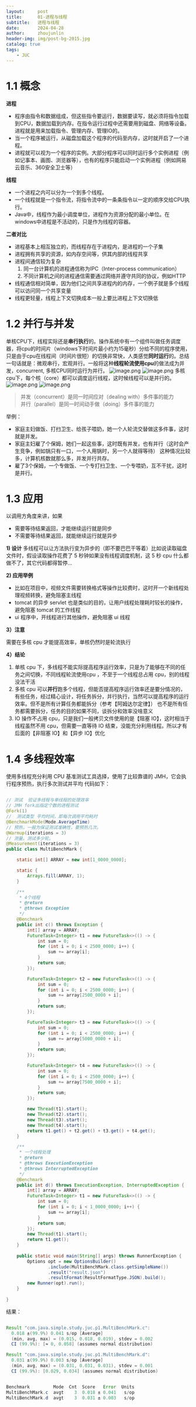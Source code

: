 ```yaml
---
layout:     post
title:      01-进程与线程
subtitle:   进程与线程
date:       2024-04-28
author:     zhoujunlin
header-img: img/post-bg-2015.jpg
catalog: true
tags:
    - JUC
---
```



# 1.1 概念
**进程**
- 程序由指令和数据组成，但这些指令要运行，数据要读写，就必须将指令加载到CPU，数据加载到内存。在指令运行过程中还需要用到磁盘、网络等设备。进程就是用来加载指令、管理内存、管理IO的。
- 当一个程序被运行，从磁盘加载这个程序的代码至内存，这时就开启了一个进程。
- 进程就可以视为一个程序的实例。大部分程序可以同时运行多个实例进程（例如记事本、画图、浏览器等），也有的程序只能启动一个实例进程（例如网易云音乐、360安全卫士等）

**线程**
- 一个进程之内可以分为一个到多个线程。
- 一个线程就是一个指令流，将指令流中的一条条指令以一定的顺序交给CPU执行。
- Java中，线程作为最小调度单位，进程作为资源分配的最小单位。在windows中进程是不活动的，只是作为线程的容器。

**二者对比**
- 进程基本上相互独立的，而线程存在于进程内，是进程的一个子集
- 进程拥有共享的资源，如内存空间等，供其内部的线程共享
- 进程间通信较为复杂
   1. 同一台计算机的进程通信称为IPC（Inter-process communication）
   2. 不同计算机之间的进程通信需要通过网络并遵守共同的协议，例如HTTP
- 线程通信相对简单，因为他们之间共享进程内的内存，一个例子就是多个线程可以访问同一个共享变量
- 线程更轻量，线程上下文切换成本一般上要比进程上下文切换低
# 1.2 并行与并发
单核CPU下，线程实际还是**串行执行**的。操作系统中有一个组件叫做任务调度器，将cpu的时间片（windows下时间片最小约为15毫秒）分给不同的程序使用，只是由于cpu在线程间（时间片很短）的切换非常快，人类感觉**同时运行**的。总结一句话就是：微观串行，宏观并行。一般将这种**线程轮流使用cpu**的做法成为并发，concurrent, 多核CPU同时运行为并行。
![image.png](https://cdn.jsdelivr.net/gh/zhoujunlin94/picture_bed/blog/1645453162226-4e2f19dd-0417-4c43-8254-a877ef10de9b.png)
![image.png](https://cdn.jsdelivr.net/gh/zhoujunlin94/picture_bed/blog/1645453186509-b30f7db3-9a0a-4761-9a1e-28e31724b7c8.png)
多核cpu下，每个核（core）都可以调度运行线程，这时候线程可以是并行的。
![image.png](https://cdn.jsdelivr.net/gh/zhoujunlin94/picture_bed/blog/1645453261953-d1e1401e-ea9b-4d33-b0b1-3dbb59fcdcdf.png)
![image.png](https://cdn.jsdelivr.net/gh/zhoujunlin94/picture_bed/blog/1645453280322-35ffac3f-3b62-447b-bbf9-dfb6f29b793e.png)

> 并发（concurrent）是同一时间应对（dealing with）多件事的能力 <br>
> 并行（parallel）是同一时间动手做（doing）多件事的能力


举例：
- 家庭主妇做饭、打扫卫生、给孩子喂奶，她一个人轮流交替做这多件事，这时就是并发。
- 家庭主妇雇了个保姆，她们一起这些事，这时既有并发，也有并行（这时会产生竞争，例如锅只有一口，一个人用锅时，另一个人就得等待） 这种情况比较多，计算机核数就那么多，并发并行共存。
- 雇了3个保姆，一个专做饭、一个专打扫卫生、一个专喂奶，互不干扰，这时是并行。
# 1.3 应用
以调用方角度来讲，如果

- 需要等待结果返回，才能继续运行就是同步
- 不需要等待结果返回，就能继续运行就是异步

**1) 设计**
多线程可以让方法执行变为异步的（即不要巴巴干等着）比如说读取磁盘文件时，假设读取操作花费了 5 秒钟如果没有线程调度机制，这 5 秒 cpu 什么都做不了，其它代码都得暂停...

**2) 应用举例**
- 比如在项目中，视频文件需要转换格式等操作比较费时，这时开一个新线程处理视频转换，避免阻塞主线程
- tomcat 的异步 servlet 也是类似的目的，让用户线程处理耗时较长的操作，避免阻塞 tomcat 的工作线程
- ui 程序中，开线程进行其他操作，避免阻塞 ui 线程

**3）注意**

需要在多核 cpu 才能提高效率，单核仍然时是轮流执行

**4）结论**
1. 单核 cpu 下，多线程不能实际提高程序运行效率，只是为了能够在不同的任务之间切换，不同线程轮流使用cpu ，不至于一个线程总占用 cpu，别的线程没法干活
2.  多核 cpu 可以**并行**跑多个线程，但能否提高程序运行效率还是要分情况的，有些任务，经过精心设计，将任务拆分，并行执行，当然可以提高程序的运行效率。但不是所有计算任务都能拆分（参考【阿姆达尔定律】） 也不是所有任务都需要拆分，任务的目的如果不同，谈拆分和效率没啥意义
3. IO 操作不占用 cpu，只是我们一般拷贝文件使用的是【阻塞 IO】，这时相当于线程虽然不用 cpu，但需要一直等待 IO 结束，没能充分利用线程。所以才有后面的【非阻塞 IO】和【异步 IO】优化
# 1.4 多线程效率
使用多线程充分利用 CPU
基准测试工具选择，使用了比较靠谱的 JMH，它会执行程序预热，执行多次测试并平均
代码如下：

```java

// 测试  验证多线程与单线程的处理效率
// JMH fork出指定个数的进程测试
@Fork(1)
//  测试类型 平均时间，即每次调用平均耗时
@BenchmarkMode(Mode.AverageTime)
// 预热，一般为保证测试准确性，要预热几次。
@Warmup(iterations = 3)
// 测量。测试多少轮。
@Measurement(iterations = 3)
public class MultiBenchMark {

    static int[] ARRAY = new int[1_0000_0000];

    static {
        Arrays.fill(ARRAY, 1);
    }

    /**
     * 4个线程
     * @return
     * @throws Exception
     */
    @Benchmark
    public int c() throws Exception {
        int[] array = ARRAY;
        FutureTask<Integer> t1 = new FutureTask<>(() -> {
            int sum = 0;
            for (int i = 0; i < 2500_0000; i++) {
                sum += array[i];
            }
            return sum;
        });

        FutureTask<Integer> t2 = new FutureTask<>(() -> {
            int sum = 0;
            for (int i = 0; i < 2500_0000; i++) {
                sum += array[2500_0000 + i];
            }
            return sum;
        });

        FutureTask<Integer> t3 = new FutureTask<>(() -> {
            int sum = 0;
            for (int i = 0; i < 2500_0000; i++) {
                sum += array[5000_0000 + i];
            }
            return sum;
        });

        FutureTask<Integer> t4 = new FutureTask<>(() -> {
            int sum = 0;
            for (int i = 0; i < 2500_0000; i++) {
                sum += array[7500_0000 + i];
            }
            return sum;
        });

        new Thread(t1).start();
        new Thread(t2).start();
        new Thread(t3).start();
        new Thread(t4).start();
        return t1.get() + t2.get() + t3.get() + t4.get();
    }

    /**
     * 一个线程处理
     * @return
     * @throws ExecutionException
     * @throws InterruptedException
     */
    @Benchmark
    public int d() throws ExecutionException, InterruptedException {
        int[] array = ARRAY;
        FutureTask<Integer> t1 = new FutureTask<>(() -> {
            int sum = 0;
            for (int i = 0; i < 1_0000_0000; i++) {
                sum += array[i];
            }
            return sum;
        });
        new Thread(t1).start();
        return t1.get();
    }
    
    public static void main(String[] args) throws RunnerException {
        Options opt = new OptionsBuilder()
                .include(MultiBenchMark.class.getSimpleName())
                .result("result.json")
                .resultFormat(ResultFormatType.JSON).build();
        new Runner(opt).run();
    }
    
}

```
结果：

```java

Result "com.java.simple.study.juc.p1.MultiBenchMark.c":
  0.018 ±(99.9%) 0.041 s/op [Average]
  (min, avg, max) = (0.015, 0.018, 0.019), stdev = 0.002
  CI (99.9%): [≈ 0, 0.058] (assumes normal distribution)

Result "com.java.simple.study.juc.p1.MultiBenchMark.d":
  0.031 ±(99.9%) 0.003 s/op [Average]
  (min, avg, max) = (0.031, 0.031, 0.031), stdev = 0.001
  CI (99.9%): [0.029, 0.034] (assumes normal distribution)


Benchmark         Mode  Cnt  Score   Error  Units
MultiBenchMark.c  avgt    3  0.018 ± 0.041   s/op
MultiBenchMark.d  avgt    3  0.031 ± 0.003   s/op

```
